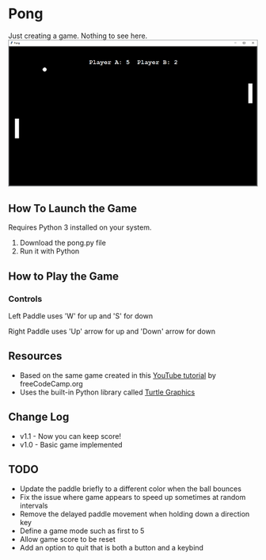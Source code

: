 # Pong

Just creating a game. Nothing to see here.
![PONG](/assets/pong.png)

## How To Launch the Game

Requires Python 3 installed on your system.

1. Download the pong.py file
2. Run it with Python

## How to Play the Game

### Controls

Left Paddle uses 'W' for up and 'S' for down

Right Paddle uses 'Up' arrow for up and 'Down' arrow for down

## Resources
- Based on the same game created in this [YouTube tutorial](https://www.youtube.com/watch?v=XGf2GcyHPhc) by freeCodeCamp.org
- Uses the built-in Python library called [Turtle Graphics](https://docs.python.org/3/library/turtle.html?highlight=title#)

## Change Log

- v1.1 - Now you can keep score!
- v1.0 - Basic game implemented

## TODO

- Update the paddle briefly to a different color when the ball bounces
- Fix the issue where game appears to speed up sometimes at random intervals
- Remove the delayed paddle movement when holding down a direction key
- Define a game mode such as first to 5
- Allow game score to be reset
- Add an option to quit that is both a button and a keybind